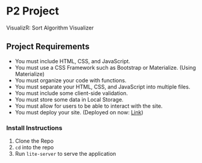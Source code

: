 # P2 Project

VisualizR: Sort Algorithm Visualizer

## Project Requirements
- You must include HTML, CSS, and JavaScript. 
- You must use a CSS Framework such as Bootstrap or Materialize. (Using Materialize)
- You must organize your code with functions.
- You must separate your HTML, CSS, and JavaScript into multiple files.
- You must include some client-side validation.
- You must store some data in Local Storage.
- You must allow for users to be able to interact with the site.
- You must deploy your site. (Deployed on now: [Link](https://p2-project-cwizkayghy.now.sh))

### Install Instructions
1. Clone the Repo
2. `cd` into the repo
3. Run `lite-server` to serve the application
